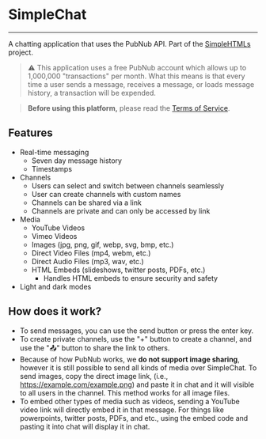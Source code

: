 # SimpleChat
***
A chatting application that uses the PubNub API. Part of the [SimpleHTMLs](https://github.com/zfex77/simplehtmls) project.

> ⚠️ This application uses a free PubNub account which allows up to 1,000,000 "transactions" per month. What this means is that every time a user sends a message, receives a message, or loads message history, a transaction will be expended.

> **Before using this platform,** please read the [Terms of Service](https://github.com/zfex77/simplechat/blob/main/docs/tos.md).

## Features
- Real-time messaging
    - Seven day message history
    - Timestamps
-  Channels
    - Users can select and switch between channels seamlessly
    - User can create channels with custom names
    - Channels can be shared via a link
    - Channels are private and can only be accessed by link
- Media
    - YouTube Videos
    - Vimeo Videos
    - Images (jpg, png, gif, webp, svg, bmp, etc.)
    - Direct Video Files (mp4, webm, etc.)
    - Direct Audio Files (mp3, wav, etc.)
    - HTML Embeds (slideshows, twitter posts, PDFs, etc.) 
        - Handles HTML embeds to ensure security and safety
- Light and dark modes


## How does it work?
- To send messages, you can use the send button or press the enter key. 
-  To create private channels, use the "+" button to create a channel, and use the "📤" button to share the link to others.
- Because of how  PubNub works, we **do not support image sharing**, however it is still possible to send all kinds of media over SimpleChat. To send images, copy the direct image link, (i.e., https://example.com/example.png) and paste it in chat and it will visible to all users in the channel. This method works for all image files.
- To embed other types of media such as videos, sending a YouTube video link will directly embed it in that message. For things like powerpoints, twitter posts, PDFs, and etc., using the embed code and pasting it into chat will display it in chat.
